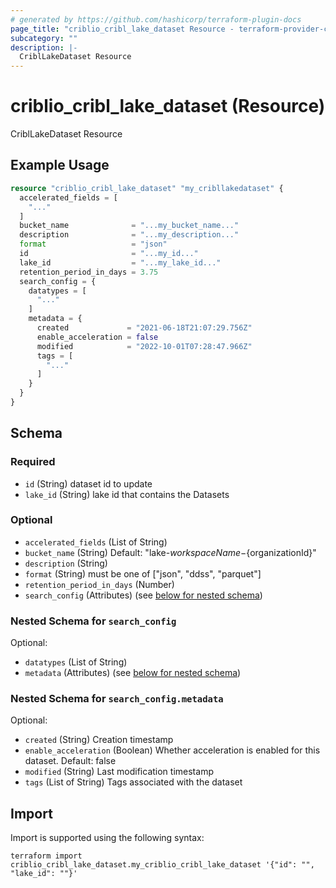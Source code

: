 ```yaml
---
# generated by https://github.com/hashicorp/terraform-plugin-docs
page_title: "criblio_cribl_lake_dataset Resource - terraform-provider-criblio"
subcategory: ""
description: |-
  CriblLakeDataset Resource
---
```


# criblio_cribl_lake_dataset (Resource)

CriblLakeDataset Resource

## Example Usage

```terraform
resource "criblio_cribl_lake_dataset" "my_cribllakedataset" {
  accelerated_fields = [
    "..."
  ]
  bucket_name              = "...my_bucket_name..."
  description              = "...my_description..."
  format                   = "json"
  id                       = "...my_id..."
  lake_id                  = "...my_lake_id..."
  retention_period_in_days = 3.75
  search_config = {
    datatypes = [
      "..."
    ]
    metadata = {
      created             = "2021-06-18T21:07:29.756Z"
      enable_acceleration = false
      modified            = "2022-10-01T07:28:47.966Z"
      tags = [
        "..."
      ]
    }
  }
}
```

<!-- schema generated by tfplugindocs -->
## Schema

### Required

- `id` (String) dataset id to update
- `lake_id` (String) lake id that contains the Datasets

### Optional

- `accelerated_fields` (List of String)
- `bucket_name` (String) Default: "lake-${workspaceName}-${organizationId}"
- `description` (String)
- `format` (String) must be one of ["json", "ddss", "parquet"]
- `retention_period_in_days` (Number)
- `search_config` (Attributes) (see [below for nested schema](#nestedatt--search_config))

<a id="nestedatt--search_config"></a>
### Nested Schema for `search_config`

Optional:

- `datatypes` (List of String)
- `metadata` (Attributes) (see [below for nested schema](#nestedatt--search_config--metadata))

<a id="nestedatt--search_config--metadata"></a>
### Nested Schema for `search_config.metadata`

Optional:

- `created` (String) Creation timestamp
- `enable_acceleration` (Boolean) Whether acceleration is enabled for this dataset. Default: false
- `modified` (String) Last modification timestamp
- `tags` (List of String) Tags associated with the dataset

## Import

Import is supported using the following syntax:

```shell
terraform import criblio_cribl_lake_dataset.my_criblio_cribl_lake_dataset '{"id": "", "lake_id": ""}'
```
